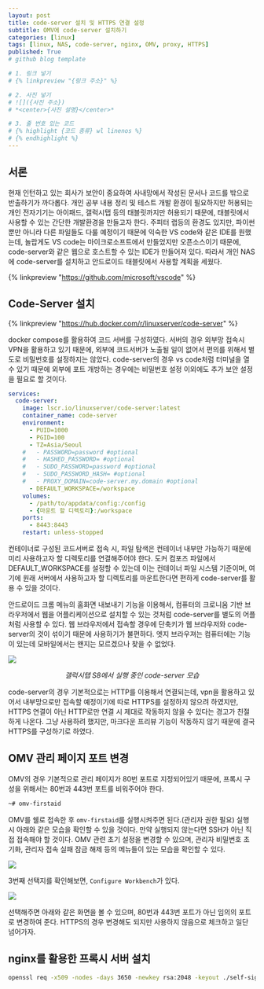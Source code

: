 ```yaml
---
layout: post
title: code-server 설치 및 HTTPS 연결 설정
subtitle: OMV에 code-server 설치하기
categories: [linux]
tags: [linux, NAS, code-server, nginx, OMV, proxy, HTTPS]
published: True
# github blog template

# 1. 링크 넣기
# {% linkpreview "{링크 주소}" %}

# 2. 사진 넣기
# ![]({사진 주소})
# *<center>{사진 설명}</center>*

# 3. 줄 번호 있는 코드
# {% highlight {코드 종류} wl linenos %}
# {% endhighlight %}
---
```


## 서론

현재 인턴하고 있는 회사가 보안이 중요하여 사내망에서 작성된 문서나 코드를 밖으로 반출하기가 까다롭다. 개인 공부 내용 정리 및 테스트 개발 환경이 필요하지만 허용되는 개인 전자기기는 아이패드, 갤럭시탭 등의 태블릿까지만 허용되기 때문에, 태블릿에서 사용할 수 있는 간단한 개발환경을 만들고자 한다. 주피터 랩등의 환경도 있지만, 파이썬 뿐만 아니라 다른 파일들도 다룰 예정이기 때문에 익숙한 VS code와 같은 IDE를 원했는데, 놀랍게도 VS code는 마이크로소프트에서 만들었지만 오픈소스이기 때문에, code-server와 같은 웹으로 호스트할 수 있는 IDE가 만들어져 있다. 따라서 개인 NAS에 code-server를 설치하고 안드로이드 태블릿에서 사용할 계획을 세웠다.

{% linkpreview "https://github.com/microsoft/vscode" %}

## Code-Server 설치

{% linkpreview "https://hub.docker.com/r/linuxserver/code-server" %}

docker compose를 활용하여 코드 서버를 구성하였다. 서버의 경우 외부망 접속시 VPN을 활용하고 있기 때문에, 외부에 코드서버가 노출될 일이 없어서 편의를 위해서 별도로 비밀번호를 설정하지는 않았다. code-server의 경우 vs code처럼 터미널을 열 수 있기 때문에 외부에 포트 개방하는 경우에는 비밀번호 설정 이외에도 추가 보안 설정을 필요로 할 것이다.

``` YAML
services:
  code-server:
    image: lscr.io/linuxserver/code-server:latest
    container_name: code-server
    environment:
      - PUID=1000
      - PGID=100
      - TZ=Asia/Seoul
    #   - PASSWORD=password #optional
    #   - HASHED_PASSWORD= #optional
    #   - SUDO_PASSWORD=password #optional
    #   - SUDO_PASSWORD_HASH= #optional
    #   - PROXY_DOMAIN=code-server.my.domain #optional
      - DEFAULT_WORKSPACE=/workspace
    volumes:
      - /path/to/appdata/config:/config
      - {마운트 할 디렉토리}:/workspace
    ports:
      - 8443:8443
    restart: unless-stopped
```

컨테이너로 구성된 코드서버로 접속 시, 파일 탐색은 컨테이너 내부만 가능하기 때문에 미리 사용하고자 할 디렉토리를 연결해주어야 한다. 도커 컴포즈 파일에서 DEFAULT_WORKSPACE를 설정할 수 있는데 이는 컨테이너 파일 시스템 기준이며, 여기에 원래 서버에서 사용하고자 할 디렉토리를 마운트한다면 편하게 code-server를 활용 수 있을 것이다.


안드로이드 크롬 메뉴의 홈화면 내보내기 기능을 이용해서, 컴퓨터의 크로니움 기반 브라우저에서 웹을 어플리케이션으로 설치할 수 있는 것처럼 code-server를 별도의 어플처럼 사용할 수 있다. 웹 브라우저에서 접속할 경우에 단축키가 웹 브라우저와 code-server의 것이 섞이기 때문에 사용하기가 불편하다. 엣지 브라우져는 컴퓨터에는 기능이 있는데 모바일에서는 왠지는 모르겠으나 찾을 수 없었다.

![](https://drive.google.com/thumbnail?id=1CG1QC2WU1SLQgNEXeMlq97juuOlrFATs&sz=w1000)
*<center>갤럭시탭 S8에서 실행 중인 code-server 모습</center>*

code-server의 경우 기본적으로는 HTTP를 이용해서 연결되는데, vpn을 활용하고 있어서 내부망으로만 접속할 예정이기에 따로 HTTPS를 설정하지 않으려 하였지만, HTTPS 연결이 아닌 HTTP로만 연결 시 제대로 작동하지 않을 수 있다는 경고가 친절하게 나온다. 그냥 사용하려 했지만, 마크다운 프리뷰 기능이 작동하지 않기 때문에 결국 HTTPS를 구성하기로 하였다.

## OMV 관리 페이지 포트 변경

OMV의 경우 기본적으로 관리 페이지가 80번 포트로 지정되어있기 때문에, 프록시 구성을 위해서는 80번과 443번 포트를 비워주어야 한다. 

```bash
~# omv-firstaid
```
OMV를 쉘로 접속한 후 `omv-firstaid`를 실행시켜주면 된다.(관리자 권한 필요) 실행 시 아래와 같은 모습을 확인할 수 있을 것이다. 만약 실행되지 않는다면 SSH가 아닌 직접 접속해야 할 것이다. OMV 관련 초기 설정을 변경할 수 있으며, 관리자 비밀번호 초기화, 관리자 접속 실패 잠금 해제 등의 메뉴들이 있는 모습을 확인할 수 있다.

![](https://drive.google.com/thumbnail?id=1HB2W44F46rkS6VihF-JiohIfPfgAbNeW&sz=w1000)

3번째 선택지를 확인해보면, `Configure Workbench`가 있다.

![](https://drive.google.com/thumbnail?id=1LfbkYrnEpLVLBtnZAJzCWXT9P3xp4JEO&sz=w1000)

선택해주면 아래와 같은 화면을 볼 수 있으며, 80번과 443번 포트가 아닌 임의의 포트로 변경하여 준다. HTTPS의 경우 변경해도 되지만 사용하지 않음으로 체크하고 일단 넘어가자.


## nginx를 활용한 프록시 서버 설치


```bash
openssl req -x509 -nodes -days 3650 -newkey rsa:2048 -keyout ./self-signed.key -out ./self-signed.crt
```



